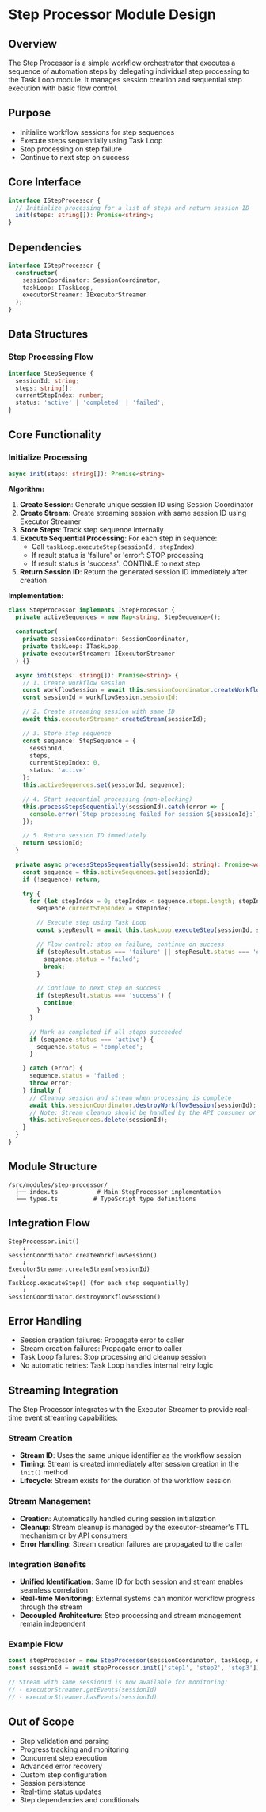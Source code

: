 # Step Processor Module Design

## Overview

The Step Processor is a simple workflow orchestrator that executes a sequence of automation steps by delegating individual step processing to the Task Loop module. It manages session creation and sequential step execution with basic flow control.

## Purpose

- Initialize workflow sessions for step sequences
- Execute steps sequentially using Task Loop
- Stop processing on step failure
- Continue to next step on success

## Core Interface

```typescript
interface IStepProcessor {
  // Initialize processing for a list of steps and return session ID
  init(steps: string[]): Promise<string>;
}
```

## Dependencies

```typescript
interface IStepProcessor {
  constructor(
    sessionCoordinator: SessionCoordinator,
    taskLoop: ITaskLoop,
    executorStreamer: IExecutorStreamer
  );
}
```

## Data Structures

### Step Processing Flow
```typescript
interface StepSequence {
  sessionId: string;
  steps: string[];
  currentStepIndex: number;
  status: 'active' | 'completed' | 'failed';
}
```

## Core Functionality

### Initialize Processing
```typescript
async init(steps: string[]): Promise<string>
```

**Algorithm:**
1. **Create Session**: Generate unique session ID using Session Coordinator
2. **Create Stream**: Create streaming session with same session ID using Executor Streamer
3. **Store Steps**: Track step sequence internally
4. **Execute Sequential Processing**: For each step in sequence:
   - Call `taskLoop.executeStep(sessionId, stepIndex)`
   - If result status is 'failure' or 'error': STOP processing
   - If result status is 'success': CONTINUE to next step
5. **Return Session ID**: Return the generated session ID immediately after creation

**Implementation:**
```typescript
class StepProcessor implements IStepProcessor {
  private activeSequences = new Map<string, StepSequence>();

  constructor(
    private sessionCoordinator: SessionCoordinator,
    private taskLoop: ITaskLoop,
    private executorStreamer: IExecutorStreamer
  ) {}

  async init(steps: string[]): Promise<string> {
    // 1. Create workflow session
    const workflowSession = await this.sessionCoordinator.createWorkflowSession(steps);
    const sessionId = workflowSession.sessionId;

    // 2. Create streaming session with same ID
    await this.executorStreamer.createStream(sessionId);

    // 3. Store step sequence
    const sequence: StepSequence = {
      sessionId,
      steps,
      currentStepIndex: 0,
      status: 'active'
    };
    this.activeSequences.set(sessionId, sequence);

    // 4. Start sequential processing (non-blocking)
    this.processStepsSequentially(sessionId).catch(error => {
      console.error(`Step processing failed for session ${sessionId}:`, error);
    });

    // 5. Return session ID immediately
    return sessionId;
  }

  private async processStepsSequentially(sessionId: string): Promise<void> {
    const sequence = this.activeSequences.get(sessionId);
    if (!sequence) return;

    try {
      for (let stepIndex = 0; stepIndex < sequence.steps.length; stepIndex++) {
        sequence.currentStepIndex = stepIndex;

        // Execute step using Task Loop
        const stepResult = await this.taskLoop.executeStep(sessionId, stepIndex);

        // Flow control: stop on failure, continue on success
        if (stepResult.status === 'failure' || stepResult.status === 'error') {
          sequence.status = 'failed';
          break;
        }

        // Continue to next step on success
        if (stepResult.status === 'success') {
          continue;
        }
      }

      // Mark as completed if all steps succeeded
      if (sequence.status === 'active') {
        sequence.status = 'completed';
      }

    } catch (error) {
      sequence.status = 'failed';
      throw error;
    } finally {
      // Cleanup session and stream when processing is complete
      await this.sessionCoordinator.destroyWorkflowSession(sessionId);
      // Note: Stream cleanup should be handled by the API consumer or through TTL
      this.activeSequences.delete(sessionId);
    }
  }
}
```

## Module Structure

```
/src/modules/step-processor/
  ├── index.ts           # Main StepProcessor implementation
  └── types.ts          # TypeScript type definitions
```

## Integration Flow

```
StepProcessor.init()
    ↓
SessionCoordinator.createWorkflowSession()
    ↓
ExecutorStreamer.createStream(sessionId)
    ↓
TaskLoop.executeStep() (for each step sequentially)
    ↓
SessionCoordinator.destroyWorkflowSession()
```

## Error Handling

- Session creation failures: Propagate error to caller
- Stream creation failures: Propagate error to caller
- Task Loop failures: Stop processing and cleanup session
- No automatic retries: Task Loop handles internal retry logic

## Streaming Integration

The Step Processor integrates with the Executor Streamer to provide real-time event streaming capabilities:

### Stream Creation
- **Stream ID**: Uses the same unique identifier as the workflow session
- **Timing**: Stream is created immediately after session creation in the `init()` method
- **Lifecycle**: Stream exists for the duration of the workflow session

### Stream Management
- **Creation**: Automatically handled during session initialization
- **Cleanup**: Stream cleanup is managed by the executor-streamer's TTL mechanism or by API consumers
- **Error Handling**: Stream creation failures are propagated to the caller

### Integration Benefits
- **Unified Identification**: Same ID for both session and stream enables seamless correlation
- **Real-time Monitoring**: External systems can monitor workflow progress through the stream
- **Decoupled Architecture**: Step processing and stream management remain independent

### Example Flow
```typescript
const stepProcessor = new StepProcessor(sessionCoordinator, taskLoop, executorStreamer);
const sessionId = await stepProcessor.init(['step1', 'step2', 'step3']);

// Stream with same sessionId is now available for monitoring:
// - executorStreamer.getEvents(sessionId)
// - executorStreamer.hasEvents(sessionId)
```

## Out of Scope

- Step validation and parsing
- Progress tracking and monitoring
- Concurrent step execution
- Advanced error recovery
- Custom step configuration
- Session persistence
- Real-time status updates
- Step dependencies and conditionals
